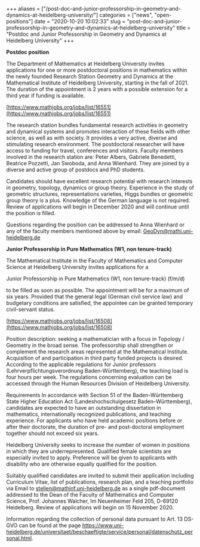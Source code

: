 +++
aliases = ["/post-doc-and-junior-professorship-in-geometry-and-dynamics-at-heidelberg-university/"]
categories = ["news", "open-positions"]
date = "2020-10-20 10:02:33"
slug = "post-doc-and-junior-professorship-in-geometry-and-dynamics-at-heidelberg-university"
title = "Postdoc and Junior Professorship in Geometry and Dynamics at Heidelberg University"
+++

**Postdoc position**

The Department of Mathematics at Heidelberg University invites
applications for one or more postdoctoral positions in mathematics
within the newly founded Research Station Geometry and Dynamics at the
Mathematical Institute of Heidelberg University, starting in the fall of
2021. The duration of the appointment is 2 years with a possible
extension for a third year if funding is available.

[https://www.mathjobs.org/jobs/list/16551](https://www.mathjobs.org/jobs/list/16551)

The research station bundles fundamental research activities in geometry
and dynamical systems and promotes interaction of these fields with
other science, as well as with society. It provides a very active,
diverse and stimulating research environment. The postdoctoral
researcher will have access to funding for travel, conferences and
visitors. Faculty members involved in the research station are: Peter
Albers, Gabriele Benedetti, Beatrice Pozzetti, Jan Swoboda, and Anna
Wienhard. They are joined by a diverse and active group of postdocs and
PhD students.

Candidates should have excellent research potential with research
interests in geometry, topology, dynamics or group theory. Experience in
the study of geometric structures, representations varieties, Higgs
bundles or geometric group theory is a plus. Knowledge of the German
language is not required. Review of applications will begin in December
2020 and will continue until the position is filled.

Questions regarding the position can be addressed to Anna Wienhard or
any of the faculty members mentioned above by email:
GeoDyn@mathi.uni-heidelberg.de

**Junior Professorship in Pure Mathematics (W1, non tenure-track)**

The Mathematical Institute in the Faculty of Mathematics and Computer
Science at Heidelberg University invites applications for a

Junior Professorship in Pure Mathematics (W1, non tenure-track) (f/m/d)

to be filled as soon as possible. The appointment will be for a maximum
of six years. Provided that the general legal (German civil service law)
and budgetary conditions are satisfied, the appointee can be granted
temporary civil-servant status.

[https://www.mathjobs.org/jobs/list/16508](https://www.mathjobs.org/jobs/list/16508)

Position description: seeking a mathematician with a focus in Topology /
Geometry in the broad sense. The professorship shall strengthen or
complement the research areas represented at the Mathematical Institute.
Acquisition of and participation in third party funded projects is
desired. According to the applicable regulations for Junior professors
(Lehrverpflichtungsverordnung Baden-Württemberg), the teaching load is
four hours per week. The regulations concerning evaluation can be
accessed through the Human Resources Division of Heidelberg University.

Requirements In accordance with Section 51 of the Baden-Württemberg
State Higher Education Act (Landeshochschulgesetz Baden–Württemberg),
candidates are expected to have an outstanding dissertation in
mathematics, internationally recognized publications, and teaching
experience. For applicants who have held academic positions before or
after their doctorate, the duration of pre- and post-doctoral employment
together should not exceed six years.

Heidelberg University seeks to increase the number of women in positions
in which they are underrepresented. Qualified female scientists are
especially invited to apply. Preference will be given to applicants with
disability who are otherwise equally qualified for the position.

Suitably qualified candidates are invited to submit their application
including Curriculum Vitae, list of publications, research plan, and a
teaching portfolio via Email to stellen@mathinf.uni-heidelberg.de as a
single pdf-document addressed to the Dean of the Faculty of Mathematics
and Computer Science, Prof. Johannes Walcher, Im Neuenheimer Feld 205,
D-69120 Heidelberg. Review of applications will begin on 15 November
2020.

Information regarding the collection of personal data pursuant to Art.
13 DS-GVO can be found at the page
<https://www.uni-heidelberg.de/universitaet/beschaeftigte/service/personal/datenschutz_personal.html>.
